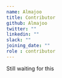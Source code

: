 ```yaml
---
name: Almajoo
title: Contributor
github: Almajoo
twitter: ""
linkedin: ""
slack: ""
joining_date: ""
role : contributor
---
```


Still waiting for this
